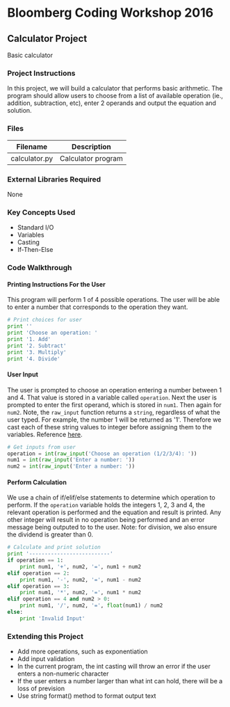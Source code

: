 # Bloomberg Coding Workshop 2016

## Calculator Project
Basic calculator

### Project Instructions
In this project, we will build a calculator that performs basic arithmetic.  The program should allow users to choose from a list of available operation (ie., addition, subtraction, etc), enter 2 operands and output the equation and solution.

### Files
Filename | Description
---|---
calculator.py | Calculator program

### External Libraries Required
None

### Key Concepts Used
- Standard I/O
- Variables
- Casting
- If-Then-Else

### Code Walkthrough

#### Printing Instructions For the User
This program will perform 1 of 4 possible operations.  The user will be able to enter a number that corresponds to the operation they want.

``` python
# Print choices for user
print ''
print 'Choose an operation: '
print '1. Add'
print '2. Subtract'
print '3. Multiply'
print '4. Divide'
```

#### User Input
The user is prompted to choose an operation entering a number between 1 and 4.  That value is stored in a variable called `operation`.  Next the user is prompted to enter the first operand, which is stored in `num1`.  Then again for `num2`.  Note, the `raw_input` function returns a `string`, regardless of what the user typed.  For example, the number 1 will be returned as '1'.  Therefore we cast each of these string values to integer before assigning them to the variables.  Reference [here](https://docs.python.org/2/library/functions.html#int).

``` python
# Get inputs from user
operation = int(raw_input('Choose an operation (1/2/3/4): '))
num1 = int(raw_input('Enter a number: '))
num2 = int(raw_input('Enter a number: '))
```

#### Perform Calculation
We use a chain of if/elif/else statements to determine which operation to perform.  If the `operation` variable holds the integers 1, 2, 3 and 4, the relevant operation is performed and the equation and result is printed.  Any other integer will result in no operation being performed and an error message being outputed to to the user.  Note: for division, we also ensure the dividend is greater than 0.

``` python
# Calculate and print solution
print '--------------------------'
if operation == 1:
    print num1, '+', num2, '=', num1 + num2
elif operation == 2:
    print num1, '-', num2, '=', num1 - num2
elif operation == 3:
    print num1, '*', num2, '=', num1 * num2     
elif operation == 4 and num2 > 0:
    print num1, '/', num2, '=', float(num1) / num2
else:
    print 'Invalid Input'
```

### Extending this Project
- Add more operations, such as exponentiation
- Add input validation
 - In the current program, the int casting will throw an error if the user enters a non-numeric character
 - If the user enters a number larger than what int can hold, there will be a loss of prevision
- Use string format() method to format output text